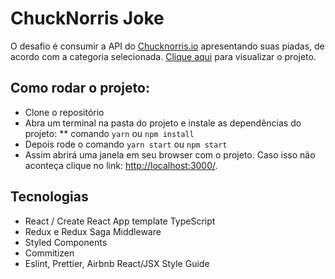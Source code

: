 # ChuckNorris Joke

O desafio é consumir a API do [Chucknorris.io](https://api.chucknorris.io/) apresentando suas piadas, de acordo com a categoria selecionada.
[Clique aqui](https://chucknorris-jokes.vercel.app/) para visualizar o projeto.

## Como rodar o projeto:

- Clone o repositório
- Abra um terminal na pasta do projeto e instale as dependências do projeto:
  \*\* comando `yarn` ou `npm install`
- Depois rode o comando `yarn start` ou `npm start`
- Assim abrirá uma janela em seu browser com o projeto. Caso isso não aconteça clique no link: [http://localhost:3000/](<(https://prettier.io/)>).

## Tecnologias

- React / Create React App template TypeScript
- Redux e Redux Saga Middleware
- Styled Components
- Commitizen
- Eslint, Prettier, Airbnb React/JSX Style Guide
